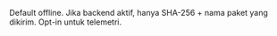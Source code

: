 Default offline. Jika backend aktif, hanya SHA-256 + nama paket yang dikirim. Opt-in untuk telemetri.
